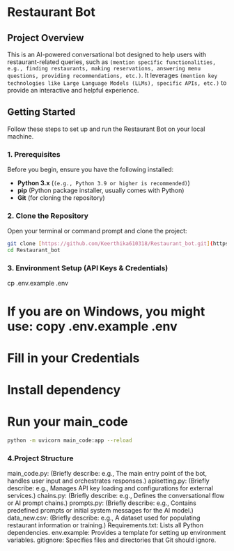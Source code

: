 #  Restaurant Bot

## Project Overview

This is an AI-powered conversational bot designed to help users with restaurant-related queries, such as `(mention specific functionalities, e.g., finding restaurants, making reservations, answering menu questions, providing recommendations, etc.)`. It leverages `(mention key technologies like Large Language Models (LLMs), specific APIs, etc.)` to provide an interactive and helpful experience.

##  Getting Started

Follow these steps to set up and run the Restaurant Bot on your local machine.

### 1. Prerequisites

Before you begin, ensure you have the following installed:

* **Python 3.x** (`(e.g., Python 3.9 or higher is recommended)`)
* **pip** (Python package installer, usually comes with Python)
* **Git** (for cloning the repository)

### 2. Clone the Repository

Open your terminal or command prompt and clone the project:

```bash
git clone [https://github.com/Keerthika610318/Restaurant_bot.git](https://github.com/Keerthika610318/Restaurant_bot.git)
cd Restaurant_bot
```

### 3. Environment Setup (API Keys & Credentials)
cp .env.example .env
# If you are on Windows, you might use: copy .env.example .env
# Fill in your Credentials
# Install dependency
# Run your main_code 

```bash
python -m uvicorn main_code:app --reload
```

### 4.Project Structure
main_code.py: (Briefly describe: e.g., The main entry point of the bot, handles user input and orchestrates responses.)
apisetting.py: (Briefly describe: e.g., Manages API key loading and configurations for external services.)
chains.py: (Briefly describe: e.g., Defines the conversational flow or AI prompt chains.)
prompts.py: (Briefly describe: e.g., Contains predefined prompts or initial system messages for the AI model.)
data_new.csv: (Briefly describe: e.g., A dataset used for populating restaurant information or training.)
Requirements.txt: Lists all Python dependencies.
env.example: Provides a template for setting up environment variables.
gitignore: Specifies files and directories that Git should ignore.
